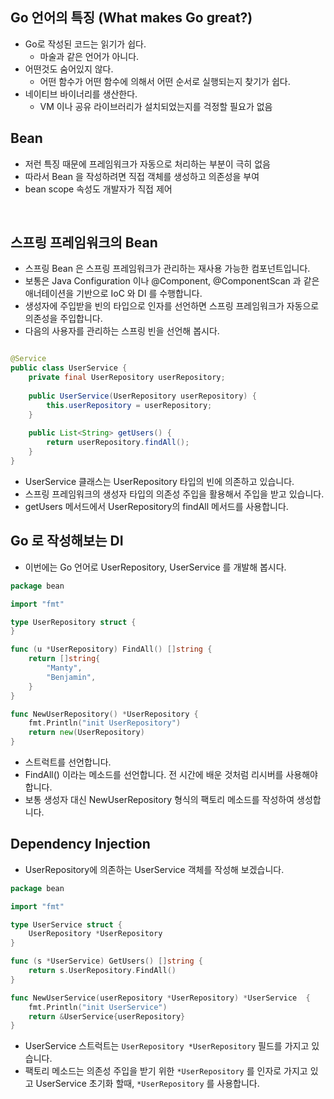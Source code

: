 ## Go 언어의 특징 (What makes Go great?)
* Go로 작성된 코드는 읽기가 쉽다.
  * 마술과 같은 언어가 아니다.
* 어떤것도 숨어있지 않다.
  * 어떤 함수가 어떤 함수에 의해서 어떤 순서로 실행되는지 찾기가 쉽다.
* 네이티브 바이너리를 생산한다.
  * VM 이나 공유 라이브러리가 설치되었는지를 걱정할 필요가 없음

## Bean
* 저런 특징 때문에 프레임워크가 자동으로 처리하는 부분이 극히 없음
* 따라서 Bean 을 작성하려면 직접 객체를 생성하고 의존성을 부여
* bean scope 속성도 개발자가 직접 제어
<br />

## 스프링 프레임워크의 Bean
* 스프링 Bean 은 스프링 프레임워크가 관리하는 재사용 가능한 컴포넌트입니다. 
* 보통은 Java Configuration 이나 @Component, @ComponentScan 과 같은 애너테이션을 기반으로 IoC 와 DI 를 수행합니다.
* 생성자에 주입받을 빈의 타입으로 인자를 선언하면 스프링 프레임워크가 자동으로 의존성을 주입합니다. 
* 다음의 사용자를 관리하는 스프링 빈을 선언해 봅시다. 
```java

@Service
public class UserService {
    private final UserRepository userRepository;
    
    public UserService(UserRepository userRepository) {
        this.userRepository = userRepository;
    }
    
    public List<String> getUsers() {
        return userRepository.findAll();
    }
} 
```
* UserService 클래스는 UserRepository 타입의 빈에 의존하고 있습니다. 
* 스프링 프레임워크의 생성자 타입의 의존성 주입을 활용해서 주입을 받고 있습니다. 
* getUsers 메서드에서 UserRepository의 findAll 메서드를 사용합니다.

## Go 로 작성해보는 DI
* 이번에는 Go 언어로 UserRepository, UserService 를 개발해 봅시다. 

```go
package bean

import "fmt"

type UserRepository struct {
}

func (u *UserRepository) FindAll() []string {
	return []string{
		"Manty",
		"Benjamin",
	}
}

func NewUserRepository() *UserRepository {
	fmt.Println("init UserRepository")
	return new(UserRepository)
}

```

* 스트럭트를 선언합니다. 
* FindAll() 이라는 메소드를 선언합니다. 전 시간에 배운 것처럼 리시버를 사용해야 합니다. 
* 보통 생성자 대신 NewUserRepository 형식의 팩토리 메소드를 작성하여 생성합니다.

## Dependency Injection
* UserRepository에 의존하는 UserService 객체를 작성해 보겠습니다. 
```go
package bean

import "fmt"

type UserService struct {
	UserRepository *UserRepository
}

func (s *UserService) GetUsers() []string {
	return s.UserRepository.FindAll()
}

func NewUserService(userRepository *UserRepository) *UserService  {
	fmt.Println("init UserService")
	return &UserService{userRepository}
}
```

* UserService 스트럭트는 `UserRepository *UserRepository` 필드를 가지고 있습니다. 
* 팩토리 메소드는 의존성 주입을 받기 위한 `*UserRepository` 를 인자로 가지고 있고 UserService 초기화 할때, `*UserRepository` 를 사용합니다.


